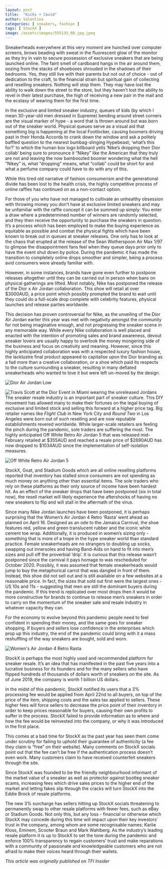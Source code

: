 ```yaml
---
layout: post
title:  "Kicks + Covid"
author: Valentina
categories: [ sneakers, fashion ]
tags: [ StockX ]
image: /assets/images/555133_08.jpg.jpeg
---
```


Sneakerheads everywhere at this very moment are hunched over computer screens, brows beading with sweat in the fluorescent glow of the monitor as they try in vain to secure possession of exclusive sneakers that are being launched online. The faint smell of cardboard hangs in the air around them, oozing from the stacks of shoeboxes shrouded in the shadows of their bedrooms. Yes, they still live with their parents but not out of choice - out of dedication to the craft, to the financial strain but spiritual gain of collecting and reselling sneakers. Nothing will stop them. They may have lost the ability to walk down the street to the store, but they haven’t lost the ability to revel in their latest purchase, the high of receiving a new pair in the mail and the ecstasy of wearing them for the first time. 

In the exclusive and limited sneaker industry, queues of kids (by which I mean 30-year-old men dressed in Supreme) bending around street corners are the visual marker of hype - a word that is thrown around but was born out of the sneaker world. Physical queues serve as a visual aid that something big is happening at the local Footlocker, causing boomers driving past in their Honda Accords to crank down the window and ask a politely baffled question to the nearest bumbag-slinging Hypebeast; ‘what’s this for?’ to which the human box logo billboard yells ‘Nike’s dropping their Dior collab’ being sure to pronounce it “Nikey” like the American that they truly are not and leaving the now bamboozled boomer wondering what the hell “Nikey” is, what “dropping” means, what “collab” could be short for and what a perfume company could have to do with any of this.   

While this tired old narrative of fashion consumerism and the generational divide has been lost to the health crisis, the highly competitive process of online raffles has continued on as a non-contact option. 

For those of you who have not managed to cultivate an unhealthy obsession with throwing money you don’t have at exclusive limited sneakers and may be unfamiliar with the raffle concept it can be summed up simply: You enter a draw where a predetermined number of winners are randomly selected, and they then receive the opportunity to purchase the sneakers in question. It’s a process which has been employed to make the buying experience as  equitable as possible and combat the physical fights which have been known to break out in queues at sneaker releases. One only has to look at the chaos that erupted at the release of the Sean Wotherspoon Air Max 1/97 to glimpse the disappointment fans feel when they queue days prior only to have the event shut down by police. During the pandemic it has made the transition to completely online drops smoother and simpler, being a process avid consumers were already familiar with. 

However, in some instances, brands have gone even further to postpone releases altogether until they can be carried out in person when bans on physical gatherings are lifted. Most notably, Nike has postponed the release of the Dior x Air Jordan collaboration. This shoe will retail at over $3000AUD, a price point which possibly prompted the brand to wait until they could do a full-scale drop complete with celebrity features, physical launches and release parties worldwide. 

This decision has proven controversial for Nike, as the unveiling of the Dior Air Jordan earlier this year was met with negativity amongst the community for not being imaginative enough, and not progressing the sneaker scene in any memorable way. While every Nike collaboration is well placed and enacted with the intention of promoting sales and brand awareness, devout sneaker lovers are usually happy to overlook the money mongering side of the business and focus on creativity and meaning. However, since this highly anticipated collaboration was with a respected luxury fashion house, the lacklustre final product appeared to capitalise upon the Dior branding as a fad more than a creative collaboration, or a shoe which paid its respects to the culture surrounding a sneaker, resulting in many deflated sneakerheads who wanted to love it but were left un-moved by the design. 

![Dior Air Jordan Low](/assets/images/2.jpeg)

![Travis Scott at the Dior Event in Miami wearing the unreleased Jordans](/assets/images/21796110-7754263-image-m-334_1575445004876.jpeg)
The sneaker resale industry is an important part of sneaker culture. This DIY movement has allowed many to make their fortunes on the legal buying of exclusive and limited stock and selling this forward at a higher price tag. Big retailer names like *Flight Club* in New York City and *Round Two* in Los Angeles were born out of such reselling and are now reputable establishments revered worldwide. While larger-scale retailers are feeling the pinch during the pandemic, sole traders are suffering the most. The highly anticipated Off White Retro Air Jordan 5 that was released mid-February retailed at $355AUD and reached a resale price of $2690AUD has now dropped to $1034AUD since the implementation of self-isolation measures.

![Off White Retro Air Jordan 5](/assets/images/download.jpeg)

StockX, Goat, and Stadium Goods which are all online reselling platforms reported that inventory has stalled since consumers are not spending as much money on anything other than essential items. The sole traders who rely on these platforms as their only source of income have been hardest hit. As an effect of the sneaker drops that have been postponed (six in total now), the resell market will likely experience the aftershocks of having no new sneakers to flip and will stall in the aftermath of the virus. 

 

Since many Nike Jordan launches have been postponed, it is perhaps surprising that the Women’s Air Jordan 4 Retro ‘Rasta’ went ahead as planned on April 16. Designed as an ode to the Jamaica Carnival, the shoe features red, yellow and green translucent rubber and the iconic white cement toe wrap. Additionally, it is produced in women’s sizing only - something that is more of a trope in the hype sneaker world than standard practice. Female sneakerheads are no strangers to doubling up socks, swapping out innersoles and having Band-Aids on hand to fit into men’s sizes and pull off the proverbial ‘drip’. It is curious that this release wasn’t postponed since the carnival it pays homage to was rescheduled for October 2020. Possibly, it was assumed that female sneakerheads would jump to buy the metaphorical carrot that was dangled in front of them. Instead, this shoe did not sell out and is still available on a few websites at a reasonable price. In fact, the sizes that sold out first were the largest ones - US 10s and 11s - suggesting that men are still the dominant buyers during the pandemic. If this trend is replicated over most drops then it would be more constructive for brands to continue to release men’s sneakers in order to carry on the momentum of the sneaker sale and resale industry in whatever capacity they can. 

 

For the economy to evolve beyond this pandemic people need to feel confident in spending their money, and the same goes for sneaker shopping. If buyers and sellers lose confidence in the enterprises which prop up this industry, the end of the pandemic could bring with it a mass reshuffling of the way sneakers are bought, sold and worn. 

![Women's Air Jordan 4 Retro Rasta](/assets/images/555133_08.jpg.jpeg)

StockX is perhaps the most highly used and recommended platform for sneaker resale. It’s an idea that has manifested in the past five years into a lucrative business for its founders and for the many sellers who have flipped hundreds of thousands of dollars worth of sneakers on the site. As of June 2019, the company is worth 1 billion US dollars. 

 

In the midst of this pandemic, StockX notified its users that a 3% processing fee would be applied from April 22nd to all buyers, on top of the price of the item, shipping costs and the sales tax applied to sellers. These higher fees will force sellers to decrease the price point of their inventory in order to keep prices reasonable for buyers, causing their own profits to suffer in the process. StockX failed to provide information as to where and how the fee would be reinvested into the company, or why it was introduced in the first place. 

 

This comes at a bad time for StockX as the past year has seen them come under scrutiny for failing to uphold their guarantee of authenticity (a fee they claim is “free” on their website). Many comments on StockX socials point out that the fee can’t be free if the authentication process doesn’t even work. Many customers claim to have received counterfeit sneakers through the site. 

 

Since StockX was founded to be the friendly neighbourhood informant of the market value of a sneaker as well as protector against bootleg sneaker scams, increasing fees which drive sales prices to the higher end of the market and letting fakes slip through the cracks will turn StockX into the Eddie Brock of resale platforms. 

 

The new 3% surcharge has sellers hitting up StockX socials threatening to permanently swap to other resale platforms with fewer fees, such as eBay or Stadium Goods. Not only this, but any loss - financial or otherwise which StockX may concede during this time will impact upon their key investors’ trust in the company, among whom are some recognisable names; Karlie Kloss, Eminem, Scooter Braun and Mark Wahlberg. As the industry’s leading resale platform it is up to StockX to set the tone during the pandemic and enforce 100% transparency to regain customers’ trust and make reparations with a community of passionate and knowledgeable customers who are not afraid to make their voices heard through their wallets. 




*This article was originally published on TFI Insider*